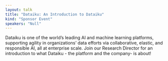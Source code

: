 ```yaml
---
layout: talk
title: "Dataiku: An Introduction to Dataiku"
kind: "Sponsor Event"
speakers: "Null"
---
```


Dataiku is one of the world’s leading AI and machine learning platforms, supporting agility in organizations’ data efforts via collaborative, elastic, and responsible AI, all at enterprise scale. Join our Research Director for an introduction to what Dataiku - the platform and the company- is about!

